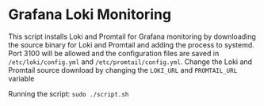 # Grafana Loki Monitoring

This script installs Loki and Promtail for Grafana monitoring by downloading the source binary for Loki and Promtail and adding the process to systemd. Port 3100 will be allowed and the configuration files are saved in `/etc/loki/config.yml` and `/etc/promtail/config.yml`. Change the Loki and Promtail source download by changing the `LOKI_URL` and `PROMTAIL_URL` variable

Running the script: `sudo ./script.sh`
